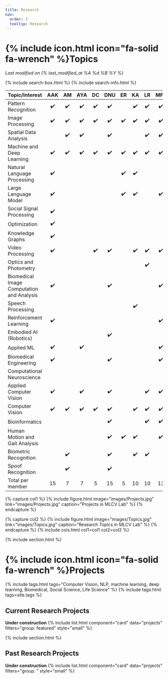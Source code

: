 ```yaml
---
title: Research
nav:
  order: 3
  tooltip: Research
---
```


# {% include icon.html icon="fa-solid fa-wrench" %}Topics

_Last modified on {% last_modified_at %A %d %B %Y %}_

{% include search-box.html %}
{% include search-info.html %}


| Topic/Interest | AAK | AM | AYA | DC | DNU | ER | KA | LR | MFR | NF | SN | TB | VD | Total
| :---- | :----: | :----: | :----: | :----: | :----: | :----: | :----: | :----: | :----: | :----: | :----: | :----: |:----: | :----: |
| Pattern Recognition | :heavy_check_mark: | :heavy_check_mark: | :heavy_check_mark: |   :heavy_check_mark: | :heavy_check_mark: |   | :heavy_check_mark: |   :heavy_check_mark: | :heavy_check_mark: |   |   |   :heavy_check_mark: | :heavy_check_mark: | 10
| Image Processing  | :heavy_check_mark: | :heavy_check_mark: | :heavy_check_mark: |   :heavy_check_mark: | :heavy_check_mark: | :heavy_check_mark: | :heavy_check_mark: |   :heavy_check_mark: | :heavy_check_mark: |   |   |   :heavy_check_mark: |   | 10
| Spatial Data Analysis |   | :heavy_check_mark: | :heavy_check_mark: |     | :heavy_check_mark: |   |   |   :heavy_check_mark: | :heavy_check_mark: |   |   |     |   | 5
| Machine and Deep Learning | :heavy_check_mark: | :heavy_check_mark: | :heavy_check_mark: |   :heavy_check_mark: | :heavy_check_mark: | :heavy_check_mark: | :heavy_check_mark: |   :heavy_check_mark: | :heavy_check_mark: | :heavy_check_mark: | :heavy_check_mark: |   :heavy_check_mark: | :heavy_check_mark: | 13
| Natural Language Processing  | :heavy_check_mark: |   |   |    |   | :heavy_check_mark: | :heavy_check_mark: |   |    |    |   |    |   | 3
| Large Language Model  | :heavy_check_mark: |   |   |    |   | :heavy_check_mark: | :heavy_check_mark: |   | :heavy_check_mark: |   |   |    |   | 3
| Social Signal Processing  | :heavy_check_mark: |    |   |    |    |    |   |    |    |   |   |   :heavy_check_mark: |   | 2
| Optimization  | :heavy_check_mark: |    |   |    |    |    |   |    |    |   |   |   :heavy_check_mark: | :heavy_check_mark: | 4
| Knowledge Graphs  | :heavy_check_mark: |    |   |    |    |    |   |    |    |   |   |     |   | 1
| Video Processing  | :heavy_check_mark: |   |   |   :heavy_check_mark: | :heavy_check_mark: |   | :heavy_check_mark: | :heavy_check_mark: | :heavy_check_mark: |   |   |   |   | 6
| Optics and Photometry  |   |   |   |   |   |   |   |   :heavy_check_mark: |   |   |   |   |   | 1
| Biomedical Image Computation and Analysis  | :heavy_check_mark: |   |   |   | :heavy_check_mark: |   |   |   | :heavy_check_mark: |   | :heavy_check_mark: |     |   | 4
| Speech Processing  |   |   |   |   |   |   | :heavy_check_mark: |   |   |   |   |   |   | 1
| Reinforcement Learning  | :heavy_check_mark: |   |   |   |   |   |   |   | :heavy_check_mark: |   |   |   | :heavy_check_mark: | 3
| Embodied AI (Robotics)  |   |   |   |   | :heavy_check_mark: |   |   |   |   |   |   |   | :heavy_check_mark: | 2
| Applied ML  | :heavy_check_mark: |   | :heavy_check_mark: |   |   |   |   |   | :heavy_check_mark: | :heavy_check_mark: |   |   :heavy_check_mark: | :heavy_check_mark: | 6
| Biomedical Engineering  | :heavy_check_mark: |   |   |   | :heavy_check_mark: |    |   |   | :heavy_check_mark: | :heavy_check_mark: |   |   |   | 4
| Computational Neuroscience  |   |   |   |   |   |   |   |   |   | :heavy_check_mark: |    |   |   | 1
| Applied Computer Vision  | :heavy_check_mark: |   | :heavy_check_mark: |   | :heavy_check_mark: |   |   | :heavy_check_mark: | :heavy_check_mark: |   |   |     |   | 5
| Computer Vision  | :heavy_check_mark: | :heavy_check_mark: | :heavy_check_mark: |   :heavy_check_mark: | :heavy_check_mark: |   | :heavy_check_mark: | :heavy_check_mark: | :heavy_check_mark: |   |   |   :heavy_check_mark: |   | 9
| Bioinformatics  |   |   |   |   | :heavy_check_mark: |   |   | :heavy_check_mark: | :heavy_check_mark: |   |   | :heavy_check_mark: | :heavy_check_mark: | 5
| Human Motion and Gait Analysis |   |   |   |   | :heavy_check_mark: | :heavy_check_mark: | :heavy_check_mark: |   | :heavy_check_mark: |   |   | :heavy_check_mark: |   | 5
| Biometric Recognition  |   | :heavy_check_mark: |   |   | :heavy_check_mark: |   | :heavy_check_mark: | :heavy_check_mark: |   |   |   |:heavy_check_mark: |   | 5
| Spoof Recognition  |   | :heavy_check_mark: |   |   | :heavy_check_mark: |   |   |   |   |   |   |   |   | 2
| Total per member| 15 | 7 | 7 | 5 | 15 | 5 | 10 | 10 | 13 | 4 | 3 | 9 | 7 | 

{% capture col1 %}
{%
  include figure.html
  image="images/Projects.jpg"
  link="images/Projects.jpg"
  caption="Projects in MLCV Lab"
%}
{% endcapture %}

{% capture col2 %}
{%
  include figure.html
  image="images/Topics.jpg"
  link="images/Topics.jpg"
  caption="Research Topics in MLCV Lab"
%}
{% endcapture %}
{% include cols.html col1=col1 col2=col2 %}

{% include section.html %}

# {% include icon.html icon="fa-solid fa-wrench" %}Projects

{% include tags.html tags="Computer Vision, NLP, machine learning, deep learning, Biomedical, Social Science, Life Science" %}
{% include tags.html tags=site.tags %}

## Current Research Projects
**Under construction**
{% include list.html component="card" data="projects" filters="group: featured" style="small" %}

{% include section.html %}
## Past Research Projects
**Under construction**
{% include list.html component="card" data="projects" filters="group: " style="small" %}
